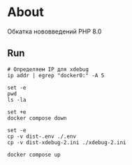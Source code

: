 # About

Обкатка нововведений PHP 8.0

## Run

````shell
# Определяем IP для xdebug 
ip addr | egrep "docker0:" -A 5
````

````shell
set -e
pwd 
ls -la

set +e
docker compose down

set -e
cp -v dist-.env ./.env
cp -v dist-xdebug-2.ini ./xdebug-2.ini

docker compose up
````